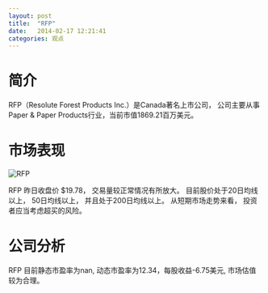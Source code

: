```yaml
---
layout: post
title:  "RFP"
date:   2014-02-17 12:21:41
categories: 观点
---
```


# 简介
RFP（Resolute Forest Products Inc.）是Canada著名上市公司，
公司主要从事Paper & Paper Products行业，当前市值1869.21百万美元。

# 市场表现

![RFP](http://finviz.com/chart.ashx?t=RFP&ty=c&ta=1&p=d&s=l)

RFP 昨日收盘价 $19.78，
交易量较正常情况有所放大。
目前股价处于20日均线以上，
50日均线以上，
并且处于200日均线以上。
从短期市场走势来看，
投资者应当考虑超买的风险。

# 公司分析
RFP 目前静态市盈率为nan, 动态市盈率为12.34，每股收益-6.75美元,
市场估值较为合理。
